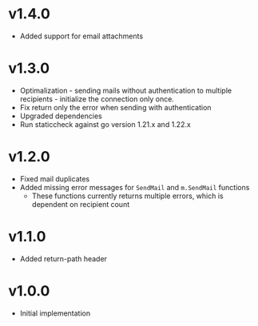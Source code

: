 # v1.4.0
- Added support for email attachments

# v1.3.0
- Optimalization - sending mails without authentication to multiple recipients - initialize the connection only once.
- Fix return only the error when sending with authentication
- Upgraded dependencies
- Run staticcheck against go version 1.21.x and 1.22.x

# v1.2.0
- Fixed mail duplicates
- Added missing error messages for `SendMail` and `m.SendMail` functions
  - These functions currently returns multiple errors, which is dependent on recipient count

# v1.1.0
- Added return-path header

# v1.0.0
- Initial implementation